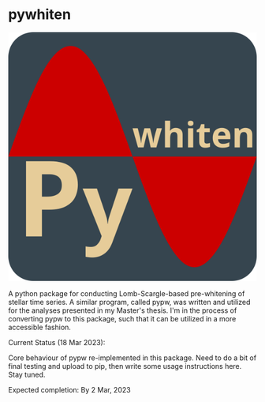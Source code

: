 # pywhiten

![pywhiten logo](pywhitenlogo3.png)

A python package for conducting Lomb-Scargle-based pre-whitening of stellar time series. A similar program, called pypw,
was written and utilized for the analyses presented in my Master's thesis. I'm in the process of converting pypw to
this package, such that it can be utilized in a more accessible fashion.

Current Status (18 Mar 2023):

Core behaviour of pypw re-implemented in this package. Need to do a bit of final testing and upload to pip, then write some usage instructions here. Stay tuned.

Expected completion: By 2 Mar, 2023
